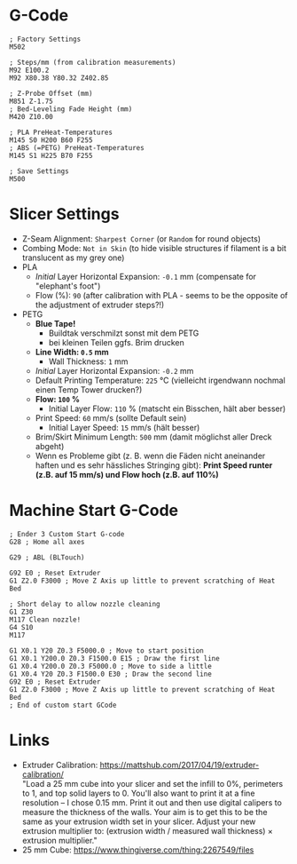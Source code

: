 G-Code
====================
```
; Factory Settings
M502

; Steps/mm (from calibration measurements)
M92 E100.2
M92 X80.38 Y80.32 Z402.85

; Z-Probe Offset (mm)
M851 Z-1.75
; Bed-Leveling Fade Height (mm)
M420 Z10.00

; PLA PreHeat-Temperatures
M145 S0 H200 B60 F255
; ABS (=PETG) PreHeat-Temperatures
M145 S1 H225 B70 F255

; Save Settings
M500
```

Slicer Settings
====================
* Z-Seam Alignment: `Sharpest Corner` (or `Random` for round objects)
* Combing Mode: `Not in Skin` (to hide visible structures if filament is a bit translucent as my grey one)
* PLA
  * *Initial* Layer Horizontal Expansion: `-0.1` mm (compensate for "elephant's foot")
  * Flow (%): `90` (after calibration with PLA - seems to be the opposite of the adjustment of extruder steps?!)
* PETG
  * **Blue Tape!**
    * Buildtak verschmilzt sonst mit dem PETG
    * bei kleinen Teilen ggfs. Brim drucken
  * **Line Width: `0.5` mm**
    * Wall Thickness: `1` mm
  * *Initial* Layer Horizontal Expansion: `-0.2` mm
  * Default Printing Temperature: `225` °C (vielleicht irgendwann nochmal einen Temp Tower drucken?)
  * **Flow: `100` %**
    * Initial Layer Flow: `110` % (matscht ein Bisschen, hält aber besser)
  * Print Speed: `60` mm/s (sollte Default sein)
    * Initial Layer Speed: `15` mm/s (hält besser)
  * Brim/Skirt Minimum Length: `500` mm (damit möglichst aller Dreck abgeht)
  * Wenn es Probleme gibt (z. B. wenn die Fäden nicht aneinander haften und es sehr hässliches Stringing gibt): **Print Speed runter (z.B. auf 15 mm/s) und Flow hoch (z.B. auf 110%)**

Machine Start G-Code
====================
```
; Ender 3 Custom Start G-code
G28 ; Home all axes

G29 ; ABL (BLTouch)

G92 E0 ; Reset Extruder
G1 Z2.0 F3000 ; Move Z Axis up little to prevent scratching of Heat Bed

; Short delay to allow nozzle cleaning
G1 Z30
M117 Clean nozzle!
G4 S10
M117

G1 X0.1 Y20 Z0.3 F5000.0 ; Move to start position
G1 X0.1 Y200.0 Z0.3 F1500.0 E15 ; Draw the first line
G1 X0.4 Y200.0 Z0.3 F5000.0 ; Move to side a little
G1 X0.4 Y20 Z0.3 F1500.0 E30 ; Draw the second line
G92 E0 ; Reset Extruder
G1 Z2.0 F3000 ; Move Z Axis up little to prevent scratching of Heat Bed
; End of custom start GCode
```

Links
====================
* Extruder Calibration: https://mattshub.com/2017/04/19/extruder-calibration/  
"Load a 25 mm cube into your slicer and set the infill to 0%, perimeters to 1, and top solid layers to 0. 
You'll also want to print it at a fine resolution – I chose 0.15 mm. Print it out and then use digital calipers 
to measure the thickness of the walls. Your aim is to get this to be the same as your extrusion width set in your 
slicer. Adjust your new extrusion multiplier to: (extrusion width / measured wall thickness) × extrusion multiplier."
* 25 mm Cube: https://www.thingiverse.com/thing:2267549/files
